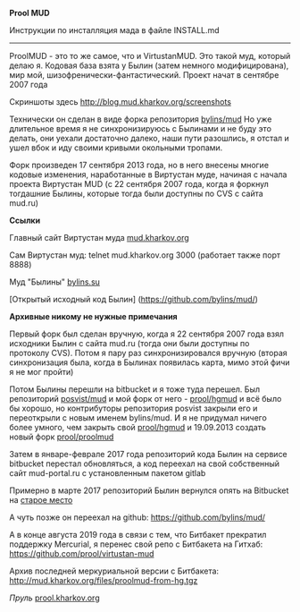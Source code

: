 **Prool MUD**

Инструкции по инсталляция мада в файле INSTALL.md

---

ProolMUD - это то же самое, что и VirtustanMUD. Это такой муд, который делаю я. Кодовая база взята у Былин
(затем немного модифицирована), мир мой, шизофренически-фантастический.
Проект начат в сентябре 2007 года

Скриншоты здесь http://blog.mud.kharkov.org/screenshots

Технически он сделан в виде форка репозитория [bylins/mud](https://bitbucket.org/bylins/mud)
Но уже длительное время я не синхронизируюсь с Былинами и не буду это делать, они уехали
достаточно далеко, наши пути разошлись, я отстал и ушел вбок и иду своими кривыми окольными тропами.

Форк произведен 17 сентября 2013 года, но в него внесены многие кодовые изменения, наработанные
в Виртустан муде, начиная с начала проекта Виртустан MUD (с 22 сентября 2007 года, когда я форкнул тогдашние
Былины, которые тогда были доступны по CVS с сайта mud.ru)

**Ссылки**

Главный сайт Виртустан муда [mud.kharkov.org](http://mud.kharkov.org)

Сам Виртустан муд: telnet mud.kharkov.org 3000 (работает также порт 8888)

Муд "Былины" [bylins.su](http://bylins.su)

[Открытый исходный код Былин] (https://github.com/bylins/mud/)

**Архивные никому не нужные примечания**

Первый форк был сделан вручную, когда я 22 сентября 2007 года взял исходники Былин с сайта mud.ru
(тогда они были доступны по протоколу CVS). Потом я пару раз синхронизировался вручную (вторая синхронизация
была, когда в Былинах появилась карта, мимо этой фичи я не мог пройти)

Потом Былины перешли на bitbucket и я тоже туда перешел.
Был репозиторий [posvist/mud](https://bitbucket.org/posvist/mud) и мой форк от него -
[prool/hgmud](https://bitbucket.org/prool/hgmud) и всё было бы хорошо,
но контрибуторы репозитория posvist закрыли его и переоткрыли с новым именем bylins/mud. И я не придумал
ничего более умного, чем закрыть свой [prool/hgmud](https://bitbucket.org/prool/hgmud) и 19.09.2013 создать новый форк
[prool/proolmud](https://bitbucket.org/prool/proolmud)

Затем в январе-феврале 2017 года репозиторий кода Былин на сервисе bitbucket перестал обновляться, а код
переехал на свой собственный сайт mud-portal.ru с установленным пакетом gitlab

Примерно в марте 2017 репозиторий Былин вернулся опять на Bitbucket на [старое место](https://bitbucket.org/bylins/mud)

А чуть позже он переехал на github: https://github.com/bylins/mud/

А в конце августа 2019 года в связи с тем, что Битбакет прекратил поддержку Mercurial, я перенес свой репо с
Битбакета на Гитхаб: https://github.com/prool/virtustan-mud

Архив последней меркуриальной версии с Битбакета: http://mud.kharkov.org/files/proolmud-from-hg.tgz

*Пруль*
[prool.kharkov.org](http://prool.kharkov.org)

